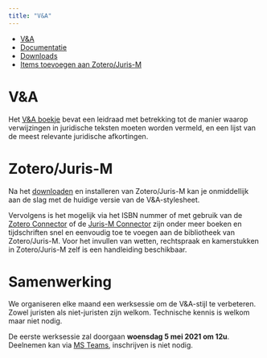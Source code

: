 ```yaml
---
title: "V&A"
---     
```

<nav>

- <a href="https://v-a-collaboration.github.io/v-en-a/">V&A</a>
- <a href="/v-en-a/pages/readme.md">Documentatie</a>
- <a href="https://v-a-collaboration.github.io/v-en-a/pages/downloads.html">Downloads</a>
- <a href="https://v-a-collaboration.github.io/v-en-a/pages/handleiding.html">Items toevoegen aan Zotero/Juris-M</a>

</nav>

# V&A

<p>Het <a href="https://www.verwijzingen-en-afkortingen.be" target="_blank">V&amp;A boekje</a> bevat een leidraad met betrekking tot de manier waarop verwijzingen in juridische teksten moeten worden vermeld, en een lijst van de meest relevante juridische afkortingen.</p>
<h1>Zotero/Juris-M</h1>
<p>Na het <a href="https://juris-m.github.io/release/" target="_blank">downloaden</a> en installeren van Zotero/Juris-M kan je onmiddellijk aan de slag met de huidige versie van de V&A-stylesheet.</p>
<p>Vervolgens is het mogelijk via het ISBN nummer of met gebruik van de <a href="https://www.zotero.org/download/connectors">Zotero Connector</a> of de <a href="https://juris-m.github.io/downloads/">Juris-M
Connector</a> zijn onder meer boeken en tijdschriften snel en eenvoudig toe te voegen aan de bibliotheek van Zotero/Juris-M. Voor het invullen van wetten, rechtspraak en kamerstukken in Zotero/Juris-M zelf is een handleiding beschikbaar.</p>

# Samenwerking

We organiseren elke maand een werksessie om de V&A-stijl te verbeteren. Zowel juristen als niet-juristen zijn welkom. Technische kennis is welkom maar niet nodig. 

De eerste werksessie zal doorgaan **woensdag 5 mei 2021 om 12u**. Deelnemen kan via [MS Teams](https://teams.microsoft.com/l/meetup-join/19%3ameeting_ZGYwY2MxMWItMzczOS00ZmMyLTk3NzUtOTU4MjBmNzkwYzBm%40thread.v2/0?context=%7b%22Tid%22%3a%223973589b-9e40-4eb5-800e-b0b6383d1621%22%2c%22Oid%22%3a%228169e633-6dfd-45c3-828d-13ef4b5e7e95%22%7d), inschrijven is niet nodig. 
